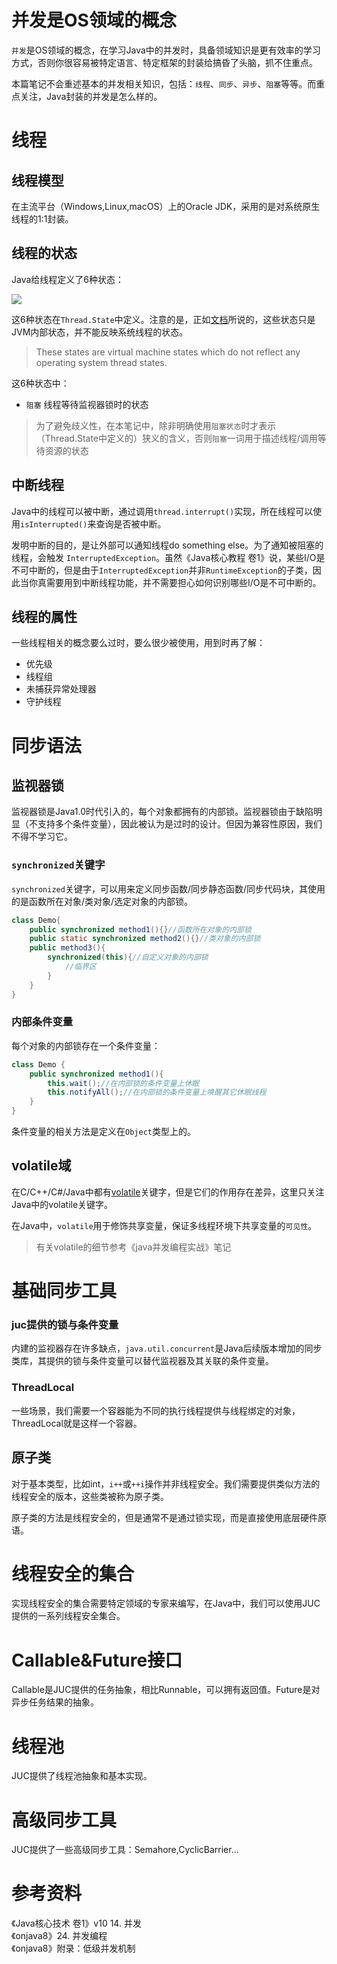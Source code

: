 # 并发是OS领域的概念

`并发`是OS领域的概念，在学习Java中的并发时，具备领域知识是更有效率的学习方式，否则你很容易被特定语言、特定框架的封装给搞昏了头脑，抓不住重点。

本篇笔记不会重述基本的并发相关知识，包括：`线程`、`同步`、`异步`、`阻塞`等等。而重点关注，Java封装的并发是怎么样的。

# 线程

## 线程模型

在主流平台（Windows,Linux,macOS）上的Oracle JDK，采用的是对系统原生线程的1:1封装。

## 线程的状态

Java给线程定义了6种状态：

![](Pasted%20image%2020230630204157.png)

这6种状态在`Thread.State`中定义。注意的是，正如[文档](https://docs.oracle.com/javase/8/docs/api/java/lang/Thread.State.html)所说的，这些状态只是JVM内部状态，并不能反映系统线程的状态。

>These states are virtual machine states which do not reflect any operating system thread states.

这6种状态中：

- `阻塞` 线程等待监视器锁时的状态

>为了避免歧义性，在本笔记中，除非明确使用`阻塞状态`时才表示（Thread.State中定义的）狭义的含义，否则`阻塞`一词用于描述线程/调用等待资源的状态

## 中断线程

Java中的线程可以被中断，通过调用`thread.interrupt()`实现，所在线程可以使用`isInterrupted()`来查询是否被中断。

发明中断的目的，是让外部可以通知线程do something else。为了通知被阻塞的线程，会触发 `InterruptedException`。虽然《Java核心教程 卷1》说，某些I/O是不可中断的，但是由于`InterruptedException`并非`RuntimeException`的子类，因此当你真需要用到中断线程功能，并不需要担心如何识别哪些I/O是不可中断的。

## 线程的属性

一些线程相关的概念要么过时，要么很少被使用，用到时再了解：

- 优先级
- 线程组
- 未捕获异常处理器
- 守护线程

# 同步语法

## 监视器锁

监视器锁是Java1.0时代引入的，每个对象都拥有的内部锁。监视器锁由于缺陷明显（不支持多个条件变量），因此被认为是过时的设计。但因为兼容性原因，我们不得不学习它。

### `synchronized`关键字

`synchronized`关键字，可以用来定义同步函数/同步静态函数/同步代码块，其使用的是函数所在对象/类对象/选定对象的内部锁。

```java
class Demo{
	public synchronized method1(){}//函数所在对象的内部锁
	public static synchronized method2(){}//类对象的内部锁
	public method3(){
		synchronized(this){//自定义对象的内部锁
			//临界区
		}
	}
}
```

### 内部条件变量

每个对象的内部锁存在一个条件变量：

```java
class Demo {
	public synchronized method1(){
		this.wait();//在内部锁的条件变量上休眠
		this.notifyAll();//在内部锁的条件变量上唤醒其它休眠线程
	}
}
```

条件变量的相关方法是定义在`Object`类型上的。

## volatile域

在C/C++/C#/Java中都有[volatile](https://en.wikipedia.org/wiki/Volatile_(computer_programming))关键字，但是它们的作用存在差异，这里只关注Java中的volatile关键字。

在Java中，`volatile`用于修饰共享变量，保证多线程环境下共享变量的`可见性`。

>有关volatile的细节参考《java并发编程实战》笔记

# 基础同步工具

### juc提供的锁与条件变量

内建的监视器存在许多缺点，`java.util.concurrent`是Java后续版本增加的同步类库，其提供的锁与条件变量可以替代监视器及其关联的条件变量。

### ThreadLocal

一些场景，我们需要一个容器能为不同的执行线程提供与线程绑定的对象，ThreadLocal就是这样一个容器。

## 原子类

对于基本类型，比如int，`i++`或`++i`操作并非线程安全。我们需要提供类似方法的线程安全的版本，这些类被称为原子类。

原子类的方法是线程安全的，但是通常不是通过锁实现，而是直接使用底层硬件原语。

# 线程安全的集合

实现线程安全的集合需要特定领域的专家来编写，在Java中，我们可以使用JUC提供的一系列线程安全集合。

# Callable&Future接口

Callable是JUC提供的任务抽象，相比Runnable，可以拥有返回值。Future是对异步任务结果的抽象。

# 线程池

JUC提供了线程池抽象和基本实现。

# 高级同步工具

JUC提供了一些高级同步工具：Semahore,CyclicBarrier...

# 参考资料

《Java核心技术 卷1》v10 14. 并发<br/>
《onjava8》24. 并发编程<br/>
《onjava8》附录：低级并发机制<br/>
